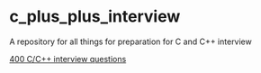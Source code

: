 # c_plus_plus_interview
A repository for all things for preparation for C and C++ interview 

<a href="https://github.com/smykhailevskyi/c_plus_plus_interview/blob/main/400_interview_questions/readme.md">400 C/C++ interview questions</a>
